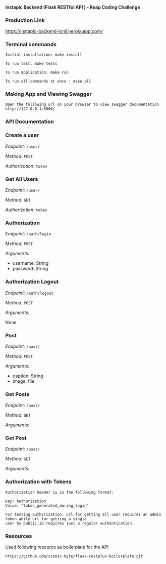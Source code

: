 #### Instapic Backend (Flask RESTful API ) - Reap Coding Challenge 

### Production Link 
https://instapic-backend-jonli.herokuapp.com/

### Terminal commands

    Initial installation: make install

    To run test: make tests

    To run application: make run

    To run all commands at once : make all


### Making App and Viewing Swagger  ###


    Open the following url on your browser to view swagger documentation
    http://127.0.0.1:5000/


### API Documentation ###

### Create a user 

*Endpoint:* `/user/`

*Method:* `POST`

*Authorization*: `token`

### Get All Users

*Endpoint:* `/user/`

*Method:* `GET`

*Authorization*: `token`

### Authorization

*Endpoint:* `/auth/login`

*Method:* `POST`

*Arguments:*

* username: String 
* password: String

### Authorization Logout

*Endpoint:* `/auth/logout`

*Method:* `POST`

*Arguments:*

None

### Post 

*Endpoint:* `/post/`

*Method:* `POST`

*Arguments:*

* caption: String 
* image: file

### Get Posts 

*Endpoint:* `/post/`

*Method:* `GET`

*Arguments:*


### Get Post 

*Endpoint:* `/post/`

*Method:* `GET`

*Arguments:*










### Authorization with Tokens ###

    Authorization header is in the following format:

    Key: Authorization
    Value: "token_generated_during_login"

    For testing authorization, url for getting all user requires an admin token while url for getting a single
    user by public_id requires just a regular authentication.



### Resources
Used following resource as boilerplate for the API
```
https://github.com/cosmic-byte/flask-restplus-boilerplate.git
```
